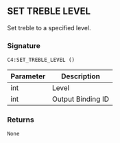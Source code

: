 ## SET TREBLE LEVEL

Set treble to a specified level.


### Signature

`C4:SET_TREBLE_LEVEL ()`


| Parameter | Description |
| --- | --- |
| int | Level |
| int | Output Binding ID |


### Returns

`None`